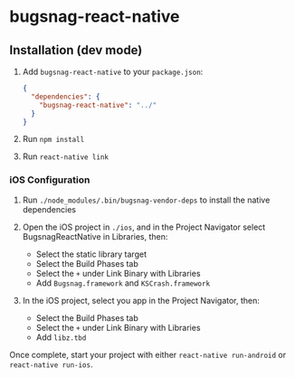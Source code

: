 # bugsnag-react-native

## Installation (dev mode)

1. Add `bugsnag-react-native` to your `package.json`:

   ```json
   {
     "dependencies": {
       "bugsnag-react-native": "../"
     }
   }
   ```

2. Run `npm install`

3. Run `react-native link`

### iOS Configuration

1. Run `./node_modules/.bin/bugsnag-vendor-deps` to install the native
   dependencies

2. Open the iOS project in `./ios`, and in the Project Navigator select
   BugsnagReactNative in Libraries, then:
   * Select the static library target
   * Select the Build Phases tab
   * Select the `+` under Link Binary with Libraries
   * Add `Bugsnag.framework` and `KSCrash.framework`

3. In the iOS project, select you app in the Project Navigator, then:
   * Select the Build Phases tab
   * Select the `+` under Link Binary with Libraries
   * Add `libz.tbd`

Once complete, start your project with either `react-native run-android` or
`react-native run-ios`.
